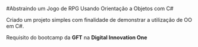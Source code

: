 #Abstraindo um Jogo de RPG Usando Orientação a Objetos com C#

Criado um projeto simples com finalidade de demonstrar a utilização de OO em C#.

Requisito do bootcamp da **GFT** na **Digital Innovation One**